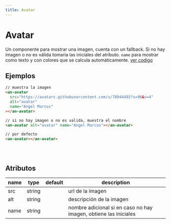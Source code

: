 ```yaml
---
title: Avatar
---
```


<script setup>
import Examples from '../share/Example.vue'
</script>

# Avatar

Un componente para mostrar una imagen, cuenta con un fallback. Si no hay imagen o no es válida tomaría las iniciales del atributo. `name` para mostrar como texto y con colores que se calcula automáticamente. [ver codigo](https://github.com/angelMarcosCastilla/custon-web-components/blob/main/src/Avatar.js)

## Ejemplos

```html
// muestra la imagen
<an-avatar
  src="https://avatars.githubusercontent.com/u/78944493?s=96&v=4"
  alt="avatar"
  name="Angel Marcos"
></an-avatar>

// si no hay imagen o no es valida, muestra el nombre
<an-avatar alt="avatar" name="Angel Marcos"></an-avatar>

// por defecto
<an-avatar></an-avatar>
```

<ClientOnly>
  <Examples  url="Avatar.js" >
    <div style="display: flex; flex-direction: row; gap: 20px;">
    <an-avatar
  src="https://avatars.githubusercontent.com/u/78944493?s=96&v=4"
  alt="avatar"
  name="Angel Marcos"
></an-avatar>

<an-avatar alt="avatar" name="Angel Marcos"></an-avatar>

<an-avatar></an-avatar>
</div>
</Examples>
</ClientOnly>

## Atributos

| name | type   | default | description                                                      |
| ---- | ------ | ------- | ---------------------------------------------------------------- |
| src  | string |         | url de la imagen                                                 |
| alt  | string |         | descripción de la imagen                                         |
| name | string |         | nombre adicional si en caso no hay imagen, obtiene las iniciales |
